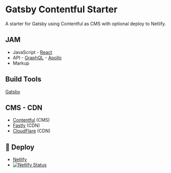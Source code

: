 # Gatsby Contentful Starter

A starter for Gatsby using Contentful as CMS with optional deploy to Netlify.

## JAM

- JavaScript - [React](https://reactjs.org)
- API - [GraphQL](https://graphql.org) - [Apollo](https://www.apollographql.com/docs/react/)
- Markup

## Build Tools

[Gatsby](https://www.gatsbyjs.org)

## CMS - CDN

- [Contentful](https://www.contentful.com) (CMS)
- [Fastly](http://www.fastly.com) (CDN)
- [CloudFlare](https://www.cloudflare.com/#what-is-cloudflare) (CDN)

## 💫 Deploy

- [Netlify](https://www.netlify.com)
- [![Netlify Status](https://api.netlify.com/api/v1/badges/ad6083ae-1b6b-4d44-a333-531865fc084d/deploy-status)](https://app.netlify.com/sites/thirsty-swirles-f72c05/deploys)
